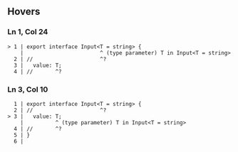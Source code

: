 ## Hovers
### Ln 1, Col 24
```marko
> 1 | export interface Input<T = string> {
    |                        ^ (type parameter) T in Input<T = string>
  2 | //                     ^?
  3 |   value: T;
  4 | //       ^?
```

### Ln 3, Col 10
```marko
  1 | export interface Input<T = string> {
  2 | //                     ^?
> 3 |   value: T;
    |          ^ (type parameter) T in Input<T = string>
  4 | //       ^?
  5 | }
  6 |
```

